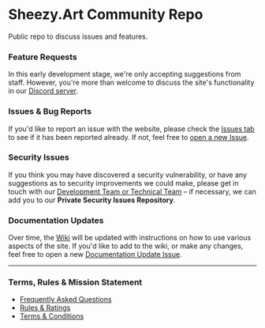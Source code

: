 # Sheezy.Art Community Repo
Public repo to discuss issues and features.

### Feature Requests
In this early development stage, we're only accepting suggestions from staff. However, you're more than welcome to discuss the site's functionality in our [Discord server](https://discord.gg/3fKDMFNM3h).

### Issues & Bug Reports
If you'd like to report an issue with the website, please check the [Issues tab](https://github.com/Sheezy-Art/sheezy-hub/issues) to see if it has been reported already. If not, feel free to [open a new Issue](https://github.com/Sheezy-Art/sheezy-hub/issues/new?assignees=&labels=bug&projects=&template=bug-report.md&title=%5BBUG%5D+Bug+Description...).

### Security Issues
If you think you may have discovered a security vulnerability, or have any suggestions as to security improvements we could make, please get in touch with our [Development Team or Technical Team](https://sheezy.art/staff) – if necessary, we can add you to our **Private Security Issues Repository**.

### Documentation Updates
Over time, the [Wiki](https://github.com/Sheezy-Art/sheezy-hub/wiki) will be updated with instructions on how to use various aspects of the site. If you'd like to add to the wiki, or make any changes, feel free to open a new [Documentation Update Issue](https://github.com/Sheezy-Art/sheezy-hub/issues/new?assignees=&labels=documentation&projects=&template=documentation-update.md&title=%5BDOCS%5D+Documentation+Update...).

---

### Terms, Rules & Mission Statement
- [Frequently Asked Questions](https://sheezy.art/faqs)
- [Rules & Ratings](https://sheezy.art/rules)
- [Terms & Conditions](https://sheezy.art/terms)
